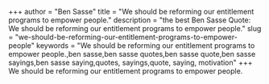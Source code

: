 +++
author = "Ben Sasse"
title = "We should be reforming our entitlement programs to empower people."
description = "the best Ben Sasse Quote: We should be reforming our entitlement programs to empower people."
slug = "we-should-be-reforming-our-entitlement-programs-to-empower-people"
keywords = "We should be reforming our entitlement programs to empower people.,ben sasse,ben sasse quotes,ben sasse quote,ben sasse sayings,ben sasse saying,quotes, sayings,quote, saying, motivation"
+++
We should be reforming our entitlement programs to empower people.
